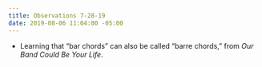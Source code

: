 ```yaml
---
title: Observations 7-28-19
date: 2019-08-06 11:04:00 -05:00
---
```


- Learning that “bar chords” can also be called “barre chords,” from *Our Band Could Be Your Life*.